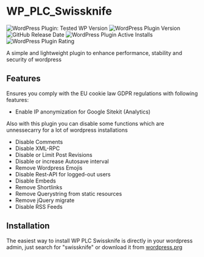 # WP_PLC_Swissknife
![WordPress Plugin: Tested WP Version](https://img.shields.io/wordpress/plugin/tested/wp-plc-swissknife)
![WordPress Plugin Version](https://img.shields.io/wordpress/plugin/v/wp-plc-swissknife)
![GitHub Release Date](https://img.shields.io/github/release-date/oneplc/WP_PLC_Swissknife)
![WordPress Plugin Active Installs](https://img.shields.io/wordpress/plugin/installs/wp-plc-swissknife)
![WordPress Plugin Rating](https://img.shields.io/wordpress/plugin/stars/wp-plc-swissknife)


A simple and lightweight plugin to enhance performance, stability and security of wordpress

## Features

Ensures you comply with the EU cookie law GDPR regulations with following features:

* Enable IP anonymization for Google Sitekit (Analytics)

Also with this plugin you can disable some functions which are unnessecarry for a lot of wordpress installations

* Disable Comments
* Disable XML-RPC
* Disable or Limit Post Revisions
* Disable or increase Autosave interval
* Remove Wordpress Emojis
* Disable Rest-API for logged-out users
* Disable Embeds
* Remove Shortlinks
* Remove Querystring from static resources
* Remove jQuery migrate
* Disable RSS Feeds

## Installation 

The easiest way to install WP PLC Swissknife is directly in your wordpress admin, just 
search for "swissknife" or download it from [wordpress.prg](https://wordpress.org/plugins/wp-plc-swissknife/)
